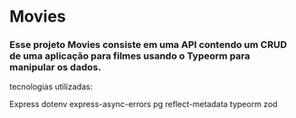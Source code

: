 # Movies

### Esse projeto Movies consiste em uma API contendo um CRUD de uma aplicação para filmes usando o Typeorm para manipular os dados.

tecnologias utilizadas:

Express
dotenv
express-async-errors
pg
reflect-metadata
typeorm
zod
